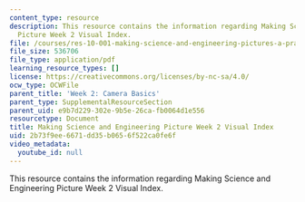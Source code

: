 ```yaml
---
content_type: resource
description: This resource contains the information regarding Making Science and Engineering
  Picture Week 2 Visual Index.
file: /courses/res-10-001-making-science-and-engineering-pictures-a-practical-guide-to-presenting-your-work-spring-2016/2b73f9ee6671dd35b0656f522ca0fe6f_MITRES_10_001S16_VI_Wk2.pdf
file_size: 536706
file_type: application/pdf
learning_resource_types: []
license: https://creativecommons.org/licenses/by-nc-sa/4.0/
ocw_type: OCWFile
parent_title: 'Week 2: Camera Basics'
parent_type: SupplementalResourceSection
parent_uid: e9b7d229-302e-9b5e-26ca-fb0064d1e556
resourcetype: Document
title: Making Science and Engineering Picture Week 2 Visual Index
uid: 2b73f9ee-6671-dd35-b065-6f522ca0fe6f
video_metadata:
  youtube_id: null
---
```

This resource contains the information regarding Making Science and Engineering Picture Week 2 Visual Index.